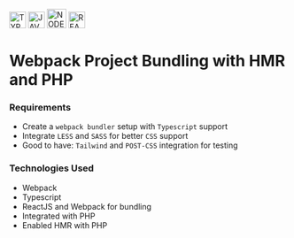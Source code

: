 <img src="https://raw.githubusercontent.com/wiki/pulkitcs/web-development/icons/typescript.png" title="TYPESCRIPT" height="30" style="background-color:white">&nbsp;<img src="https://raw.githubusercontent.com/wiki/pulkitcs/web-development/icons/js.png" height="30" title="JAVASCRIPT">&nbsp;<img src="https://raw.githubusercontent.com/wiki/pulkitcs/web-development/icons/node.png" height="35" title="NODE.JS">&nbsp;<img src="https://raw.githubusercontent.com/wiki/pulkitcs/web-development/icons/react.png" height="30" title="REACT.JS">

# Webpack Project Bundling with HMR and PHP

### Requirements
- Create a `webpack bundler` setup with `Typescript` support
- Integrate `LESS` and `SASS` for better `CSS` support
- Good to have: `Tailwind` and `POST-CSS` integration for testing
### Technologies Used

- Webpack
- Typescript
- ReactJS and Webpack for bundling
- Integrated with PHP
- Enabled HMR with PHP